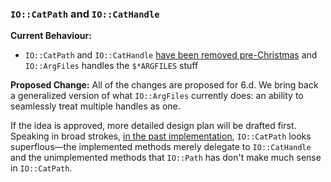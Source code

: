 ### `IO::CatPath` and `IO::CatHandle`

**Current Behaviour:**
- `IO::CatPath` and `IO::CatHandle` [have been removed pre-Christmas](https://github.com/rakudo/rakudo/commit/a28270f009e15baa04ce76e) and `IO::ArgFiles` handles the `$*ARGFILES` stuff

**Proposed Change:**
All of the changes are proposed for 6.d. We bring back a generalized version of
what `IO::ArgFiles` currently does: an ability to seamlessly treat multiple
handles as one.

If the idea is approved, more detailed design plan will be drafted first.
Speaking in broad strokes, [in the past implementation](https://github.com/rakudo/rakudo/commit/a28270f009e15baa04ce76e), `IO::CatPath` looks superflous—the implemented methods merely delegate
to `IO::CatHandle` and the unimplemented methods that `IO::Path` has don't
make much sense in `IO::CatPath`.
